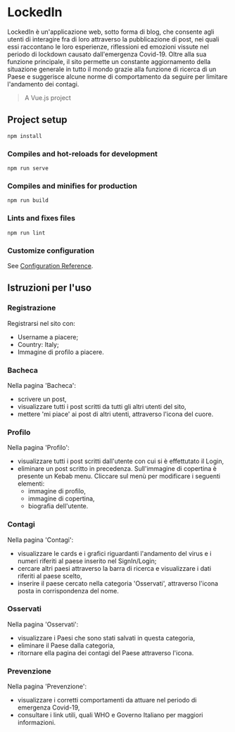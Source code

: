 # LockedIn
LockedIn è un'applicazione web, sotto forma di blog, che consente agli utenti di interagire fra di loro attraverso la pubblicazione di post, nei quali essi raccontano le loro esperienze, riflessioni ed emozioni vissute nel periodo di lockdown causato dall'emergenza Covid-19. Oltre alla sua funzione principale, il sito permette un constante aggiornamento della situazione generale in tutto il mondo grazie alla funzione di ricerca di un Paese e suggerisce alcune norme di comportamento da seguire per limitare l'andamento dei contagi.
> A Vue.js project

## Project setup
```
npm install
```

### Compiles and hot-reloads for development
```
npm run serve
```

### Compiles and minifies for production
```
npm run build
```

### Lints and fixes files
```
npm run lint
```

### Customize configuration
See [Configuration Reference](https://cli.vuejs.org/config/).

## Istruzioni per l'uso

### Registrazione

Registrarsi nel sito con:
- Username a piacere;
- Country: Italy;
- Immagine di profilo a piacere.

### Bacheca

Nella pagina 'Bacheca':
- scrivere un post,
- visualizzare tutti i post scritti da tutti gli altri utenti del sito,
- mettere 'mi piace' ai post di altri utenti, attraverso l'icona del cuore.

### Profilo

Nella pagina 'Profilo':
- visualizzare tutti i post scritti dall'utente con cui si è effettutato il Login,
- eliminare un post scritto in precedenza.
  Sull'immagine di copertina è presente un Kebab menu. Cliccare sul menù per modificare i seguenti elementi:
  - immagine di profilo,
  - immagine di copertina,
  - biografia dell'utente.
  
### Contagi

Nella pagina 'Contagi':
- visualizzare le cards e i grafici riguardanti l'andamento del virus e i numeri riferiti al paese inserito nel SignIn/Login;
- cercare altri paesi attraverso la barra di ricerca e visualizzare i dati riferiti al paese scelto,
- inserire il paese cercato nella categoria 'Osservati', attraverso l'icona posta in corrispondenza del nome.

### Osservati

Nella pagina 'Osservati':
- visualizzare i Paesi che sono stati salvati in questa categoria,
- eliminare il Paese dalla categoria,
- ritornare ella pagina dei contagi del Paese attraverso l'icona.

### Prevenzione

Nella pagina 'Prevenzione': 
- visualizzare i corretti comportamenti da attuare nel periodo di emergenza Covid-19,
- consultare i link utili, quali WHO e Governo Italiano per maggiori informazioni.

